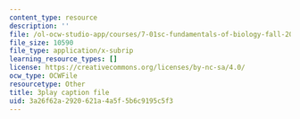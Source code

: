 ```yaml
---
content_type: resource
description: ''
file: /ol-ocw-studio-app/courses/7-01sc-fundamentals-of-biology-fall-2011/3a26f62a2920621a4a5f5b6c9195c5f3_YCeKtM6Hnmc.srt
file_size: 10590
file_type: application/x-subrip
learning_resource_types: []
license: https://creativecommons.org/licenses/by-nc-sa/4.0/
ocw_type: OCWFile
resourcetype: Other
title: 3play caption file
uid: 3a26f62a-2920-621a-4a5f-5b6c9195c5f3
---
```


